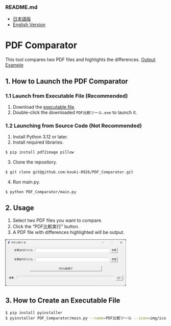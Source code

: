 ### README.md
- [日本語版](./README.md)
- [English Version](./README_EN.md)

# PDF Comparator
This tool compares two PDF files and highlights the differences. [Output Example](./sample/new__old.pdf)

## 1. How to Launch the PDF Comparator
### 1.1 Launch from Executable File (Recommended)
1. Download the [executable file](https://github.com/kouki-0926/PDF_Comparator/raw/refs/heads/master/dist/PDF比較ツール.exe).
2. Double-click the downloaded `PDF比較ツール.exe` to launch it.

### 1.2 Launching from Source Code (Not Recommended)
1. Install Python 3.12 or later.
2. Install required libraries.
```sh
$ pip install pdf2image pillow
```
3. Clone the repository.
```sh
$ git clone git@github.com:kouki-0926/PDF_Comparator.git
```
4. Run main.py.
```sh
$ python PDF_Comparator/main.py
```
## 2. Usage
1. Select two PDF files you want to compare.
2. Click the “PDF比較実行” button.
3. A PDF file with differences highlighted will be output.
<img src="./img/screenshot.png" width="75%">

## 3. How to Create an Executable File
```sh
$ pip install pyinstaller
$ pyinstaller PDF_Comparator/main.py --name=PDF比較ツール --icon=img/icon.png --onefile --noconsole
```
